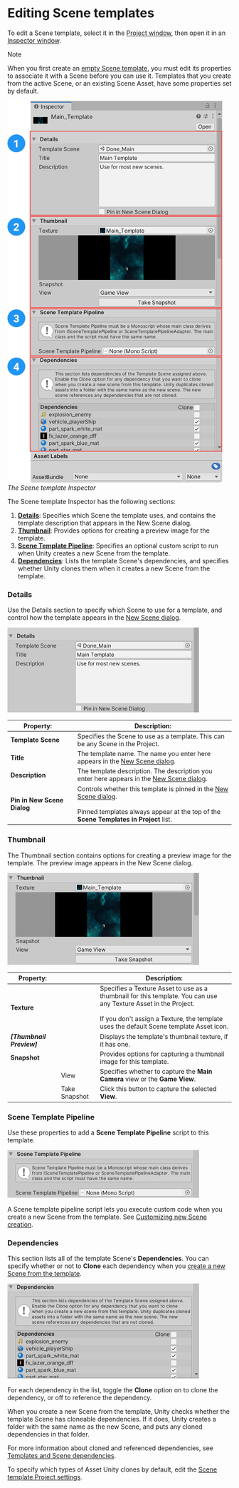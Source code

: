 # Editing Scene templates

To edit a Scene template, select it in the [Project window](https://docs.unity3d.com/Manual/ProjectView.html), then open it in an [Inspector window](https://docs.unity3d.com/Manual/UsingTheInspector.html).

> [!NOTE]
> When you first create an [empty Scene template](creating-scene-templates.md#creating-an-empty-scene-template), you must edit its properties to associate it with a Scene before you can use it. Templates that you create from the active Scene, or an existing Scene Asset, have some properties set by default.

![The Scene template Inspector](images/scene-template-inspector.png)<br/>_The Scene template Inspector_

The Scene template Inspector has the following sections:

1. **[Details](#details)**: Specifies which Scene the template uses, and contains  the template description that appears in the New Scene dialog.
1. **[Thumbnail](#thumbnail)**: Provides options for creating a preview image for the template.
1. **[Scene Template Pipeline](#scene-template-pipeline)**: Specifies an optional custom script to run when Unity creates a new Scene from the template.
1. **[Dependencies](#dependencies)**: Lists the template Scene's dependencies, and specifies whether Unity clones them when it creates a new Scene from the template.


### Details

Use the Details section to specify which Scene to use for a template, and control how the template appears in the [New Scene dialog](creating-scenes-from-templates.md).

![](images/scene-template-inspector-details.png)<br/>

|Property:||Description:|
|-|-|-|
|**Template Scene**   |   | Specifies the Scene to use as a template. This can be any Scene in the Project.  |
|**Title**   |   | The template name. The name you enter here appears in the [New Scene dialog](creating-scenes-from-templates.md).  |
|**Description**   |   | The template description. The description you enter here appears in the [New Scene dialog](creating-scenes-from-templates.md).  |
|**Pin in New Scene Dialog**   |   | Controls whether this template is pinned in the [New Scene dialog](creating-scenes-from-templates.md).<br/><br/>Pinned templates always appear at the top of the **Scene Templates in Project** list.   |

### Thumbnail

The Thumbnail section contains options for creating a preview image for the template. The preview image appears in the New Scene dialog.

![The Scene template Inspector](images/scene-template-inspector-thumbnail.png)<br/>

|Property:||Description:|
|-|-|-|
|**Texture**   |   | Specifies a Texture Asset to use as a thumbnail for this template. You can use any Texture Asset in the Project. <br/><br/>If you don't assign a Texture, the template uses the default Scene template Asset icon. |
|**_[Thumbnail Preview]_**   |   | Displays the template's thumbnail texture, if it has one.   |
|**Snapshot**   |   | Provides options for capturing a thumbnail image for this template.  |
|  | View   | Specifies whether to capture the **Main Camera** view or the **Game View**.  |
||Take Snapshot  | Click this button to capture the selected **View**.  |  

### Scene Template Pipeline

Use these properties to add a **Scene Template Pipeline** script to this template.

![](images/scene-template-inspector-pipeline.png)<br/>

A Scene template pipeline script lets you execute custom code when you create a new Scene from the template. See [Customizing new Scene creation](customizing-scene-instantiation.md).

### Dependencies

This section lists all of the template Scene's **Dependencies**. You can specify whether or not to **Clone** each dependency when you [create a new Scene from the template](creating-scenes-from-templates.md).

![](images/Scene-template-inspector-dependencies.png)<br/>

For each dependency in the list, toggle the **Clone** option on to clone the dependency, or off to reference the dependency.

When you create a new Scene from the template, Unity checks whether the template Scene has cloneable dependencies. If it does, Unity creates a folder with the same name as the new Scene, and puts any cloned dependencies in that folder.

For more information about cloned and referenced dependencies, see [Templates and Scene dependencies](index.md#templates-and-scene-dependencies).

To specify which types of Asset Unity clones by default, edit the [Scene template Project settings](scene-template-settings.md).


